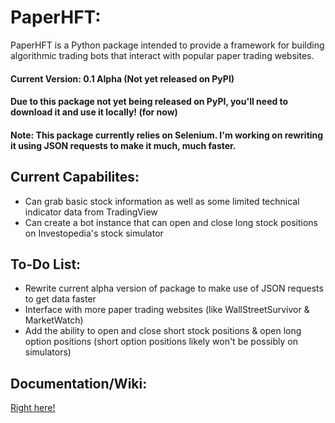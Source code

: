 # PaperHFT:
PaperHFT is a Python package intended to provide a framework for building algorithmic trading bots that interact with popular paper trading websites.
#### Current Version: 0.1 Alpha (Not yet released on PyPI)
#### Due to this package not yet being released on PyPI, you'll need to download it and use it locally! (for now)
#### Note: This package currently relies on Selenium. I'm working on rewriting it using JSON requests to make it much, much faster.

## Current Capabilites:
* Can grab basic stock information as well as some limited technical indicator data from TradingView
* Can create a bot instance that can open and close long stock positions on Investopedia's stock simulator

## To-Do List:
* Rewrite current alpha version of package to make use of JSON requests to get data faster
* Interface with more paper trading websites (like WallStreetSurvivor & MarketWatch)
* Add the ability to open and close short stock positions & open long option positions (short option positions likely won't be possibly on simulators)

## Documentation/Wiki:
[Right here!](https://github.com/ethanrasmussen/paperhft/wiki)
